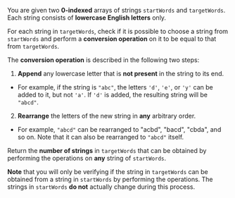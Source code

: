 You are given two **0-indexed** arrays of strings `startWords` and `targetWords`. Each string consists of **lowercase English letters** only.

For each string in `targetWords`, check if it is possible to choose a string from `startWords` and perform a **conversion operation** on it to be equal to that from `targetWords`.

The **conversion operation** is described in the following two steps:

1. **Append** any lowercase letter that is **not present** in the string to its end.
  - For example, if the string is `"abc"`, the letters `'d'`, `'e'`, or `'y'` can be added to it, but not `'a'`. If `'d'` is added, the resulting string will be `"abcd"`.
2. **Rearrange** the letters of the new string in **any** arbitrary order.
  - For example, `"abcd"` can be rearranged to "acbd", "bacd", "cbda", and so on. Note that it can also be rearranged to `"abcd"` itself.

Return the **number of strings** in `targetWords` that can be obtained by performing the operations on **any** string of `startWords`.

**Note** that you will only be verifying if the string in `targetWords` can be obtained from a string in `startWords` by performing the operations. The strings in `startWords` **do not** actually change during this process.